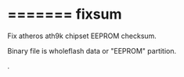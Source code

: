 =======
fixsum
=======

Fix atheros ath9k chipset EEPROM checksum.

Binary file is wholeflash data or "EEPROM" partition.

.